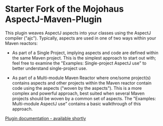 # Starter Fork of the Mojohaus AspectJ-Maven-Plugin

This plugin  weaves AspectJ aspects into your classes using the AspectJ compiler ("ajc").
Typically, aspects are used in one of two ways within your Maven reactors:

  * As part of a Single Project, implying aspects and code are defined within the same Maven project.
    This is the simplest approach to start out with; feel free to examine the
    "Examples: Single-project AspectJ use" to better understand single-project use.

  * As part of a Multi-module Maven Reactor where one/some project(s) contains aspects and other
    projects within the Maven reactor contain code using the aspects ("woven by the aspects").
    This is a more complex and powerful approach, best suited when several Maven projects should be woven
    by a common set of aspects. The "Examples: Multi-module AspectJ use" contains a basic walkthrough
    of this approach.
    
[Plugin documentation - available shortly](http://www.mojohaus.org/aspectj-maven-plugin/)

